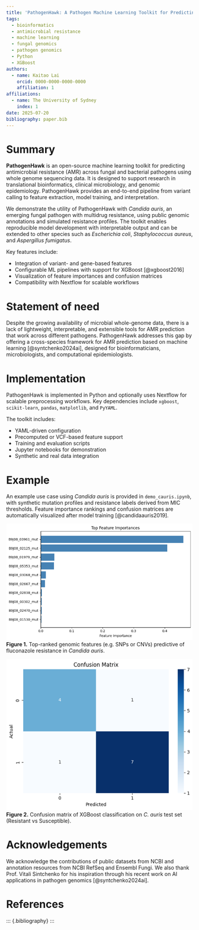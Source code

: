 ```yaml
---
title: 'PathogenHawk: A Pathogen Machine Learning Toolkit for Predicting Antimicrobial Resistance from Genomic Features'
tags:
  - bioinformatics
  - antimicrobial resistance
  - machine learning
  - fungal genomics
  - pathogen genomics
  - Python
  - XGBoost
authors:
  - name: Kaitao Lai
    orcid: 0000-0000-0000-0000
    affiliation: 1
affiliations:
  - name: The University of Sydney
    index: 1
date: 2025-07-20
bibliography: paper.bib
---
```


# Summary

**PathogenHawk** is an open-source machine learning toolkit for predicting antimicrobial resistance (AMR) across fungal and bacterial pathogens using whole genome sequencing data. It is designed to support research in translational bioinformatics, clinical microbiology, and genomic epidemiology. PathogenHawk provides an end-to-end pipeline from variant calling to feature extraction, model training, and interpretation.

We demonstrate the utility of PathogenHawk with *Candida auris*, an emerging fungal pathogen with multidrug resistance, using public genomic annotations and simulated resistance profiles. The toolkit enables reproducible model development with interpretable output and can be extended to other species such as *Escherichia coli*, *Staphylococcus aureus*, and *Aspergillus fumigatus*.

Key features include:
- Integration of variant- and gene-based features
- Configurable ML pipelines with support for XGBoost [@xgboost2016]
- Visualization of feature importances and confusion matrices
- Compatibility with Nextflow for scalable workflows

# Statement of need

Despite the growing availability of microbial whole-genome data, there is a lack of lightweight, interpretable, and extensible tools for AMR prediction that work across different pathogens. PathogenHawk addresses this gap by offering a cross-species framework for AMR prediction based on machine learning [@syntchenko2024ai], designed for bioinformaticians, microbiologists, and computational epidemiologists.

# Implementation

PathogenHawk is implemented in Python and optionally uses Nextflow for scalable preprocessing workflows. Key dependencies include `xgboost`, `scikit-learn`, `pandas`, `matplotlib`, and `PyYAML`.

The toolkit includes:
- YAML-driven configuration
- Precomputed or VCF-based feature support
- Training and evaluation scripts
- Jupyter notebooks for demonstration
- Synthetic and real data integration

# Example

An example use case using *Candida auris* is provided in `demo_cauris.ipynb`, with synthetic mutation profiles and resistance labels derived from MIC thresholds. Feature importance rankings and confusion matrices are automatically visualized after model training [@candidaauris2019].

![Top Feature Importances](results/figures/top_feature_importances.png)
**Figure 1.** Top-ranked genomic features (e.g. SNPs or CNVs) predictive of fluconazole resistance in *Candida auris*.

![Confusion Matrix](results/figures/confusion_matrix.png)
**Figure 2.** Confusion matrix of XGBoost classification on *C. auris* test set (Resistant vs Susceptible).


# Acknowledgements

We acknowledge the contributions of public datasets from NCBI and annotation resources from NCBI RefSeq and Ensembl Fungi. We also thank Prof. Vitali Sintchenko for his inspiration through his recent work on AI applications in pathogen genomics [@syntchenko2024ai].

# References

::: {.bibliography}
:::
